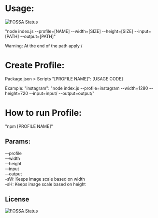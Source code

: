 # Usage:
[![FOSSA Status](https://app.fossa.io/api/projects/git%2Bgithub.com%2Fgoustkor%2FImage-manipulation.svg?type=shield)](https://app.fossa.io/projects/git%2Bgithub.com%2Fgoustkor%2FImage-manipulation?ref=badge_shield)


"node index.js --profile=[NAME] --width=[SIZE] --height=[SIZE] --input=[PATH] --output=[PATH]"

Warning: At the end of the path apply /

# Create Profile:

Package.json > Scripts
"[PROFILE NAME]": [USAGE CODE]

Example:
"instagram": "node index.js --profile=instagram --width=1280 --height=720 --input=input/ --output=output/"

# How to run Profile:

"npm [PROFILE NAME]"

## Params:

--profile  
--width  
--height  
--input  
--output  
-sW: Keeps image scale based on width  
-sH: Keeps image scale based on height


## License
[![FOSSA Status](https://app.fossa.io/api/projects/git%2Bgithub.com%2Fgoustkor%2FImage-manipulation.svg?type=large)](https://app.fossa.io/projects/git%2Bgithub.com%2Fgoustkor%2FImage-manipulation?ref=badge_large)